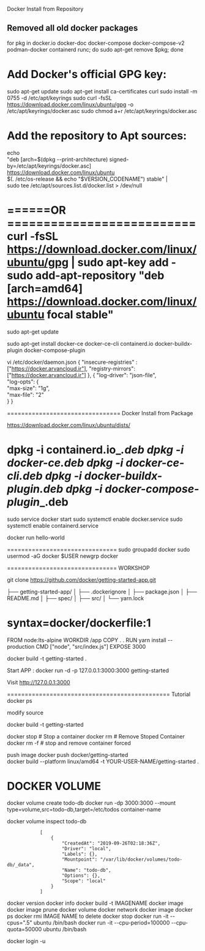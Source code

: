 Docker Install from Repository 
## Removed all old docker packages 
for pkg in docker.io docker-doc docker-compose docker-compose-v2 podman-docker containerd runc; do sudo apt-get remove $pkg; done

# Add Docker's official GPG key:
sudo apt-get update
sudo apt-get install ca-certificates curl
sudo install -m 0755 -d /etc/apt/keyrings
sudo curl -fsSL https://download.docker.com/linux/ubuntu/gpg -o /etc/apt/keyrings/docker.asc
sudo chmod a+r /etc/apt/keyrings/docker.asc

# Add the repository to Apt sources:
echo \
  "deb [arch=$(dpkg --print-architecture) signed-by=/etc/apt/keyrings/docker.asc] https://download.docker.com/linux/ubuntu \
  $(. /etc/os-release && echo "$VERSION_CODENAME") stable" | \
  sudo tee /etc/apt/sources.list.d/docker.list > /dev/null

======OR ==========================
curl -fsSL https://download.docker.com/linux/ubuntu/gpg | sudo apt-key add -
sudo add-apt-repository "deb [arch=amd64] https://download.docker.com/linux/ubuntu focal stable"
===================================
sudo apt-get update

 sudo apt-get install docker-ce docker-ce-cli containerd.io docker-buildx-plugin docker-compose-plugin

vi /etc/docker/daemon.json
    {
      "insecure-registries" : ["https://docker.arvancloud.ir"],
      "registry-mirrors": ["https://docker.arvancloud.ir"]
    },
    {
      "log-driver": "json-file",            
      "log-opts": {                    
            "max-size": "1g",                    
            "max-file": "2"         
            }
    }


================================
Docker Install from Package
 
https://download.docker.com/linux/ubuntu/dists/


dpkg -i containerd.io_<version>_<arch>.deb
dpkg -i docker-ce_<version>_<arch>.deb
dpkg -i docker-ce-cli_<version>_<arch>.deb
dpkg -i docker-buildx-plugin_<version>_<arch>.deb
dpkg -i docker-compose-plugin_<version>_<arch>.deb
=========================================
 sudo service docker start
 sudo systemctl enable docker.service
 sudo systemctl enable containerd.service

 docker run hello-world

===============================
 sudo groupadd docker
 sudo usermod -aG docker $USER
 newgrp docker



=============================== WORKSHOP

git clone https://github.com/docker/getting-started-app.git


├── getting-started-app/
│ ├── .dockerignore
│ ├── package.json
│ ├── README.md
│ ├── spec/
│ ├── src/
│ └── yarn.lock



# syntax=docker/dockerfile:1
FROM node:lts-alpine
WORKDIR /app
COPY . .
RUN yarn install --production
CMD ["node", "src/index.js"]
EXPOSE 3000


 docker build -t getting-started .

Start APP : 
 docker run -d -p 127.0.0.1:3000:3000 getting-started

Visit http://127.0.0.1:3000


============================================== Tutorial 
 docker ps

 modify source
 
 docker build -t getting-started 


docker stop <the-container-id>   # Stop a container
docker rm  <the-container-id>    # Remove Stoped Container
docker rm -f <the-container-id>   # stop and remove container forced 

push image 
docker push docker/getting-started  
docker build --platform linux/amd64 -t YOUR-USER-NAME/getting-started .


DOCKER VOLUME
=============
docker volume create todo-db
docker run -dp 3000:3000 --mount type=volume,src=todo-db,target=/etc/todos container-name

docker volume inspect todo-db

                [
                    {
                        "CreatedAt": "2019-09-26T02:18:36Z",
                        "Driver": "local",
                        "Labels": {},
                        "Mountpoint": "/var/lib/docker/volumes/todo-db/_data",
                        "Name": "todo-db",
                        "Options": {},
                        "Scope": "local"
                    }
                ]       


docker version
docker info
docker build -t IMAGENAME
docker image 
docker image prune
docker volume 
docker network 
docker image 
docker ps 
docker rmi  IMAGE NAME to delete
docker stop 
 docker run -it --cpus=".5" ubuntu /bin/bash
 docker run -it --cpu-period=100000 --cpu-quota=50000 ubuntu /bin/bash

docker login -u <username>


